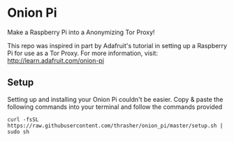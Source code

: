 Onion Pi
========

Make a Raspberry Pi into a Anonymizing Tor Proxy! 

This repo was inspired in part by Adafruit's tutorial in setting up a Raspberry
Pi for use as a Tor Proxy. For more information, visit: http://learn.adafruit.com/onion-pi

Setup
-----
Setting up and installing your Onion Pi couldn't be easier. Copy & paste the following
commands into your terminal and follow the commands provided

    curl -fsSL https://raw.githubusercontent.com/thrasher/onion_pi/master/setup.sh | sudo sh

